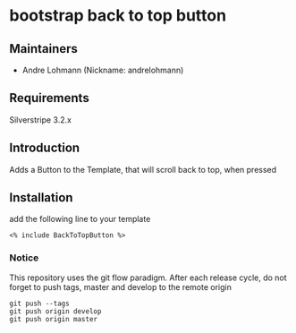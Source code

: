 # bootstrap back to top button

## Maintainers

 * Andre Lohmann (Nickname: andrelohmann)
  <lohmann dot andre at googlemail dot com>

## Requirements

Silverstripe 3.2.x

## Introduction

Adds a Button to the Template, that will scroll back to top, when pressed

## Installation
add the following line to your template
```
<% include BackToTopButton %>
```

### Notice
This repository uses the git flow paradigm.
After each release cycle, do not forget to push tags, master and develop to the remote origin
```
git push --tags
git push origin develop
git push origin master
```